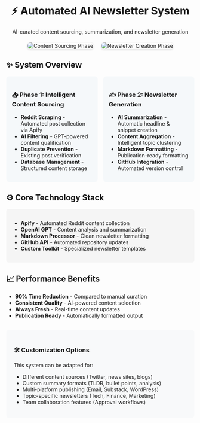<div align="center">
  <h1>⚡ Automated AI Newsletter System</h1>
  <p>AI-curated content sourcing, summarization, and newsletter generation</p>
  
  <div style="display: flex; justify-content: center; gap: 20px; margin: 20px 0; flex-wrap: wrap;">
    <img src="1. Automated AI Newsletter System—Source Posts.png" alt="Content Sourcing Phase" style="max-width: 45%; border: 1px solid #eee; border-radius: 8px; box-shadow: 0 2px 4px rgba(0,0,0,0.1);">
    <img src="2. Automated AI Newsletter System—Summarize with AI & Create Newsletter.png" alt="Newsletter Creation Phase" style="max-width: 45%; border: 1px solid #eee; border-radius: 8px; box-shadow: 0 2px 4px rgba(0,0,0,0.1);">
  </div>
</div>

<div style="max-width: 800px; margin: 0 auto;">
  <h2>✨ System Overview</h2>
  
  <div style="display: grid; grid-template-columns: repeat(2, 1fr); gap: 15px; margin-bottom: 20px;">
    <div style="background: #f5f8fa; padding: 15px; border-radius: 8px;">
      <h3>📥 Phase 1: Intelligent Content Sourcing</h3>
      <ul>
        <li><strong>Reddit Scraping</strong> - Automated post collection via Apify</li>
        <li><strong>AI Filtering</strong> - GPT-powered content qualification</li>
        <li><strong>Duplicate Prevention</strong> - Existing post verification</li>
        <li><strong>Database Management</strong> - Structured content storage</li>
      </ul>
    </div>
    <div style="background: #f5f8fa; padding: 15px; border-radius: 8px;">
      <h3>✍️ Phase 2: Newsletter Generation</h3>
      <ul>
        <li><strong>AI Summarization</strong> - Automatic headline & snippet creation</li>
        <li><strong>Content Aggregation</strong> - Intelligent topic clustering</li>
        <li><strong>Markdown Formatting</strong> - Publication-ready formatting</li>
        <li><strong>GitHub Integration</strong> - Automated version control</li>
      </ul>
    </div>
  </div>

  <h2>⚙️ Core Technology Stack</h2>
  <div style="background-color: #f5f5f5; padding: 15px; border-radius: 6px;">
    <ul>
      <li><strong>Apify</strong> - Automated Reddit content collection</li>
      <li><strong>OpenAI GPT</strong> - Content analysis and summarization</li>
      <li><strong>Markdown Processor</strong> - Clean newsletter formatting</li>
      <li><strong>GitHub API</strong> - Automated repository updates</li>
      <li><strong>Custom Toolkit</strong> - Specialized newsletter templates</li>
    </ul>
  </div>

  <h2>📈 Performance Benefits</h2>
  <ul>
    <li><strong>90% Time Reduction</strong> - Compared to manual curation</li>
    <li><strong>Consistent Quality</strong> - AI-powered content selection</li>
    <li><strong>Always Fresh</strong> - Real-time content updates</li>
    <li><strong>Publication Ready</strong> - Automatically formatted output</li>
  </ul>

  <div style="background-color: #f8f9fa; padding: 20px; border-radius: 8px; margin-top: 30px;">
    <h3>🛠️ Customization Options</h3>
    <p>This system can be adapted for:</p>
    <ul>
      <li>Different content sources (Twitter, news sites, blogs)</li>
      <li>Custom summary formats (TLDR, bullet points, analysis)</li>
      <li>Multi-platform publishing (Email, Substack, WordPress)</li>
      <li>Topic-specific newsletters (Tech, Finance, Marketing)</li>
      <li>Team collaboration features (Approval workflows)</li>
    </ul>
  </div>
</div>
